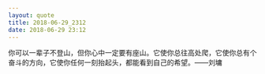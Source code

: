 ```yaml
---
layout: quote
title: 2018-06-29_2312
date: 2018-06-29 23:12
---
```


你可以一辈子不登山，但你心中一定要有座山。它使你总往高处爬，它使你总有个奋斗的方向，它使你任何一刻抬起头，都能看到自己的希望。——刘墉